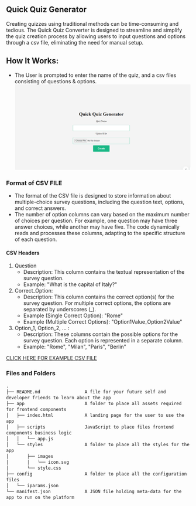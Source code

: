 ## Quick Quiz Generator

Creating quizzes using traditional methods can be time-consuming and tedious. The Quick Quiz Converter is designed to streamline and simplify the quiz creation process by allowing users to input questions and options through a csv file, eliminating the need for manual setup.

## How It Works:
* The User is prompted to enter the name of the quiz, and a csv files consisting of questions & options.
![Alt text](image.png)
### Format of CSV FILE
* The format of the CSV file is designed to store information about multiple-choice survey questions, including the question text, options, and correct answers. 
* The number of option columns can vary based on the maximum number of choices per question. For example, one question may have three answer choices, while another may have five. The code dynamically reads and processes these columns, adapting to the specific structure of each question.

#### CSV Headers
1. Question
    * Description: This column contains the textual representation of the survey question.
    * Example: "What is the capital of Italy?"
2. Correct_Option:
    * Description: This column contains the correct option(s) for the survey question. For multiple correct options, the options are separated by underscores (_).
    * Example (Single Correct Option): "Rome"
    * Example (Multiple Correct Options): "Option1Value_Option2Value"
3. Option_1, Option_2, ... :
    * Description: These columns contain the possible options for the survey question. Each option is represented in a separate column.
    * Example: "Rome", "Milan", "Paris", "Berlin"

[CLICK HERE FOR EXAMPLE CSV FILE](https://drive.google.com/file/d/1jgaIR-EUWc2YFHmnjnqNQLFcgqsABnLo/view?usp=sharing)
### Files and Folders
    .
    ├── README.md                 A file for your future self and developer friends to learn about the app
    ├── app                       A folder to place all assets required for frontend components
    │   ├── index.html            A landing page for the user to use the app
    │   ├── scripts               JavaScript to place files frontend components business logic
    │   │   └── app.js
    │   └── styles                A folder to place all the styles for the app
    │       ├── images
    │       │   └── icon.svg
    │       └── style.css
    ├── config                    A folder to place all the configuration files
    │   └── iparams.json
    └── manifest.json             A JSON file holding meta-data for the app to run on the platform
